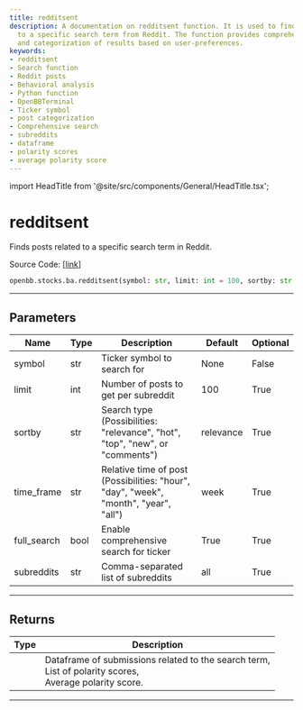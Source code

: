 ```yaml
---
title: redditsent
description: A documentation on redditsent function. It is used to find posts related
  to a specific search term from Reddit. The function provides comprehensive search
  and categorization of results based on user-preferences.
keywords:
- redditsent
- Search function
- Reddit posts
- Behavioral analysis
- Python function
- OpenBBTerminal
- Ticker symbol
- post categorization
- Comprehensive search
- subreddits
- dataframe
- polarity scores
- average polarity score
---
```


import HeadTitle from '@site/src/components/General/HeadTitle.tsx';

<HeadTitle title="redditsent - Ba - Stocks - Reference | OpenBB SDK Docs" />

# redditsent

Finds posts related to a specific search term in Reddit.

Source Code: [[link](https://github.com/OpenBB-finance/OpenBBTerminal/tree/main/openbb_terminal/common/behavioural_analysis/reddit_model.py#L864)]

```python
openbb.stocks.ba.redditsent(symbol: str, limit: int = 100, sortby: str = "relevance", time_frame: str = "week", full_search: bool = True, subreddits: str = "all")
```

---

## Parameters

| Name | Type | Description | Default | Optional |
| ---- | ---- | ----------- | ------- | -------- |
| symbol | str | Ticker symbol to search for | None | False |
| limit | int | Number of posts to get per subreddit | 100 | True |
| sortby | str | Search type (Possibilities: "relevance", "hot", "top", "new", or "comments") | relevance | True |
| time_frame | str | Relative time of post (Possibilities: "hour", "day", "week", "month", "year", "all") | week | True |
| full_search | bool | Enable comprehensive search for ticker | True | True |
| subreddits | str | Comma-separated list of subreddits | all | True |


---

## Returns

| Type | Description |
| ---- | ----------- |
|  | Dataframe of submissions related to the search term,<br/>List of polarity scores,<br/>Average polarity score. |
---
